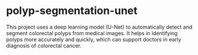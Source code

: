 # polyp-segmentation-unet
This project uses a deep learning model (U-Net) to automatically detect and segment colorectal polyps from medical images. It helps in identifying polyps more accurately and quickly, which can support doctors in early diagnosis of colorectal cancer.
